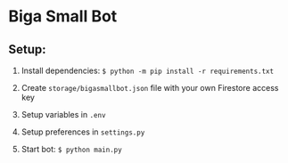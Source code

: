 # Biga Small Bot

## Setup:

1. Install dependencies: `$ python -m pip install -r requirements.txt`

2. Create `storage/bigasmallbot.json` file with your own Firestore access key

3. Setup variables in `.env`

4. Setup preferences in `settings.py`

5. Start bot: `$ python main.py`
